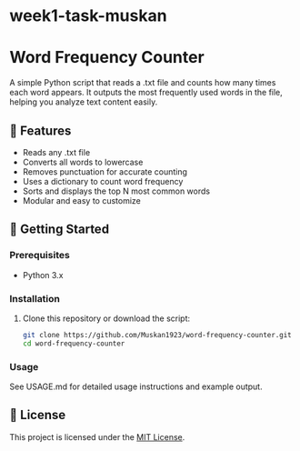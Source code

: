 # week1-task-muskan
# Word Frequency Counter

A simple Python script that reads a .txt file and counts how many times each word appears. It outputs the most frequently used words in the file, helping you analyze text content easily.

## 📌 Features

- Reads any .txt file
- Converts all words to lowercase
- Removes punctuation for accurate counting
- Uses a dictionary to count word frequency
- Sorts and displays the top N most common words
- Modular and easy to customize

## 🚀 Getting Started

### Prerequisites

- Python 3.x

### Installation

1. Clone this repository or download the script:
   ```bash
   git clone https://github.com/Muskan1923/word-frequency-counter.git
   cd word-frequency-counter
### Usage
See USAGE.md for detailed usage instructions and example output.

## 📄 License

This project is licensed under the [MIT License](LICENSE).
